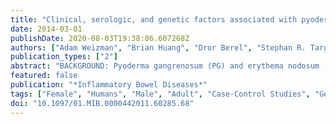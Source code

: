 ```yaml
---
title: "Clinical, serologic, and genetic factors associated with pyoderma gangrenosum and erythema nodosum in inflammatory bowel disease patients"
date: 2014-03-01
publishDate: 2020-08-03T19:38:06.607268Z
authors: ["Adam Weizman", "Brian Huang", "Dror Berel", "Stephan R. Targan", "Marla Dubinsky", "Phillip Fleshner", "Andrew Ippoliti", "Manreet Kaur", "Deepa Panikkath", "Steve Brant", "Ioannis Oikonomou", "Rick Duerr", "John Rioux", "Mark Silverberg", "Jerome I. Rotter", "Eric Vasiliauskas", "Talin Haritunians", "David Shih", "Dalin Li", "Gil Y. Melmed", "Dermot P. B. McGovern"]
publication_types: ["2"]
abstract: "BACKGROUND: Pyoderma gangrenosum (PG) and erythema nodosum (EN) are the most common cutaneous manifestations of inflammatory bowel disease (IBD) but little is known regarding their etiopathogenesis. METHODS: We performed a case-control study comparing characteristics between IBD patients with a documented episode of PG (PG+) and/or EN (EN+) with those without PG (PG-) and EN (EN-). Data on clinical features were obtained by chart review. IBD-related serology was determined using enzyme-linked immunosorbent assay and genome-wide data generated using Illumina technology. Standard statistical tests for association were used. RESULTS: We identified a total of 92 cases of PG and 103 cases of EN with genetic and clinical characteristics, of which 64 PG and 55 EN cases were available for serological analyses. Fewer male subjects were identified in the PG(+) (odds ratio 0.6, P = 0.009) and EN(+) groups (odds ratio 0.31, P = 0 textless 0.0001). Colonic disease, previous IBD-related surgery, and noncutaneous extra-intestinal manifestations were more common among both PG(+) and EN(+) patients compared with controls. PG(+) was associated with anti-nuclear cytoplasmic antibody seropositivity (P = 0.03) and higher anti-nuclear cytoplasmic antibody level (P = 0.02) in Crohn's disease. Genetic associations with PG included known IBD loci (IL8RA [P = 0.00003] and PRDM1 [0.03]) as well as with USP15 (4.8 × 10) and TIMP3 (5.6 ×10). Genetic associations with EN included known IBD susceptibility genes (PTGER4 [P = 8.8 × 10], ITGAL [0.03]) as well as SOCS5 (9.64 × 10), CD207 (3.14 × 10), ITGB3 (7.56 × 10), and rs6828740 (4q26) (P textless 5.0 × 10). Multivariable models using clinical, serologic, and genetic parameters predicted PG (area under the curve = 0.8) and EN (area under the curve = 0.97). CONCLUSION: Cutaneous manifestations in IBD are associated with distinctive genetic characteristics and with the similar clinical characteristics, including the development of other extra-intestinal manifestations suggesting shared and distinct etiologies."
featured: false
publication: "*Inflammatory Bowel Diseases*"
tags: ["Female", "Humans", "Male", "Adult", "Case-Control Studies", "Genotype", "Inflammatory Bowel Diseases", "Odds Ratio", "Follow-Up Studies", "Prognosis", "Biomarkers", "Enzyme-Linked Immunosorbent Assay", "Antibodies", "Antinuclear", "DNA", "Erythema Nodosum", "Polymerase Chain Reaction", "Pyoderma Gangrenosum", "Antibodies", "Antinuclear/*blood", "Biomarkers/*analysis", "DNA/*genetics", "Erythema Nodosum/blood/*etiology/pathology", "Inflammatory Bowel Diseases/blood/*complications/genetics", "Pyoderma Gangrenosum/blood/*etiology/pathology"]
doi: "10.1097/01.MIB.0000442011.60285.68"
---
```


